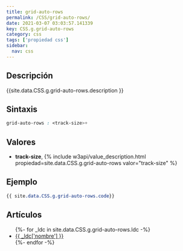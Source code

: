 ```yaml
---
title: grid-auto-rows
permalink: /CSS/grid-auto-rows/
date: 2021-03-07 03:03:57.141339
key: CSS.g.grid-auto-rows
category: css
tags: ['propiedad css']
sidebar: 
  nav: css
---
```


## Descripción
{{site.data.CSS.g.grid-auto-rows.description }}

## Sintaxis
~~~css
grid-auto-rows : <track-size>+
~~~

## Valores
* **track-size**,  {% include w3api/value_description.html propiedad=site.data.CSS.g.grid-auto-rows valor="track-size" %}

## Ejemplo
~~~css
{{ site.data.CSS.g.grid-auto-rows.code}}
~~~

## Artículos
<ul>
{%- for _ldc in site.data.CSS.g.grid-auto-rows.ldc -%}
   <li>
       <a href="{{_ldc['url'] }}">{{ _ldc['nombre'] }}</a>
   </li>
{%- endfor -%}
</ul>
